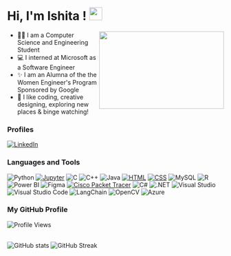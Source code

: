 <h1> Hi, I'm Ishita ! <img src = "https://raw.githubusercontent.com/MartinHeinz/MartinHeinz/master/wave.gif" width = 30px> </h1>

<img src="https://user-images.githubusercontent.com/74038190/221352975-94759904-aa4c-4032-a8ab-b546efb9c478.gif" width="290" height ="180" align="right" padding="200">

- 👩‍💻 I am a Computer Science and Engineering Student
- 💻 I interned at Microsoft as a Software Engineer
- ✨ I am an Alumna of the the Women Engineer's Program Sponsored by Google 
- 🎨 I like coding, creative designing, exploring new places & binge watching!

### Profiles
[![LinkedIn](https://img.shields.io/badge/LinkedIn-0077B5?style=for-the-badge&logo=linkedin&logoColor=white)](https://www.linkedin.com/in/ishita-agarwal-20/)

<!--#### Celebrating Open Source with HacktoberFest 2023✨🎉🎊
[![An image of @ishitaagl20's Holopin badges, which is a link to view their full Holopin profile](https://holopin.me/ishitaagl20)](https://holopin.io/@ishitaagl20)

[![freeCodeCamp](https://img.shields.io/badge/freeCodeCamp-0A0A23?style=for-the-badge&logo=freecodecamp&logoColor=white)](https://www.freecodecamp.org/ishitaagl20)-->


### Languages and Tools
![Python](https://img.shields.io/badge/Python-3776AB?style=for-the-badge&logo=python&logoColor=white)
[![Jupyter](https://img.shields.io/badge/Jupyter-F37626?style=for-the-badge&logo=jupyter&logoColor=white)](https://jupyter.org/)
![C](https://img.shields.io/badge/C-00599C?style=for-the-badge&logo=c&logoColor=white)
![C++](https://img.shields.io/badge/C++-%2300599C.svg?style=for-the-badge&logo=c%2B%2B&logoColor=white)
![Java](https://img.shields.io/badge/Java-ED8B00?style=for-the-badge&logo=java&logoColor=white)
[![HTML](https://img.shields.io/badge/HTML-E34F26?style=for-the-badge&logo=html5&logoColor=white)](https://developer.mozilla.org/en-US/docs/Web/HTML)
[![CSS](https://img.shields.io/badge/CSS-1572B6?style=for-the-badge&logo=css3&logoColor=white)](https://developer.mozilla.org/en-US/docs/Web/CSS)
![MySQL](https://img.shields.io/badge/MySQL-4479A1?style=for-the-badge&logo=mysql&logoColor=white)
![R](https://img.shields.io/badge/R-276DC3?style=for-the-badge&logo=r&logoColor=white)
![Power BI](https://img.shields.io/badge/Power%20BI-F2C811?style=for-the-badge&logo=powerbi&logoColor=black)
![Figma](https://img.shields.io/badge/Figma-F24E1E?style=for-the-badge&logo=figma&logoColor=white)
[![Cisco Packet Tracer](https://img.shields.io/badge/Cisco%20Packet%20Tracer-0078D7?style=for-the-badge&logo=cisco&logoColor=white)](https://www.netacad.com/courses/packet-tracer)
![C#](https://img.shields.io/badge/C%23-239120?style=for-the-badge&logo=c-sharp&logoColor=white)
![.NET](https://img.shields.io/badge/.NET-512BD4?style=for-the-badge&logo=dotnet&logoColor=white)
![Visual Studio](https://img.shields.io/badge/Visual%20Studio-5C2D91?style=for-the-badge&logo=visual-studio&logoColor=white)
![Visual Studio Code](https://img.shields.io/badge/Visual%20Studio%20Code-0078D4?style=for-the-badge&logo=visual-studio-code&logoColor=white)
![LangChain](https://img.shields.io/badge/LangChain-FF7F50?style=for-the-badge&logo=langchain&logoColor=white)
![OpenCV](https://img.shields.io/badge/OpenCV-5C3EE8?style=for-the-badge&logo=opencv&logoColor=white)
![Azure](https://img.shields.io/badge/Microsoft%20Azure-0078D4?style=for-the-badge&logo=microsoft-azure&logoColor=white)

<!--![OpenCV](https://img.shields.io/badge/OpenCV-27338e?style=for-the-badge&logo=opencv&logoColor=white)-->







### My GitHub Profile 

![Profile Views](https://komarev.com/ghpvc/?username=ishitaagl20)
<br>
<br>
<!--![trophy](https://github-profile-trophy.vercel.app/?username=ishitaagl20)-->
![GitHub stats](https://github-readme-stats.vercel.app/api?username=ishitaagl20&theme=react)
![GitHub Streak](https://streak-stats.demolab.com/?user=ishitaagl20&theme=react)
<!--
**ishitaagl20/ishitaagl20** is a ✨ _special_ ✨ repository because its `README.md` (this file) appears on your GitHub profile.

Here are some ideas to get you started:


- 🔭 I’m currently working on ...
- 🌱 I’m currently learning ...
- 👯 I’m looking to collaborate on ...
- 🤔 I’m looking for help with ...
- 💬 Ask me about ...
- 📫 How to reach me: ...
- 😄 Pronouns: ...
- ⚡ Fun fact: ...
-->
